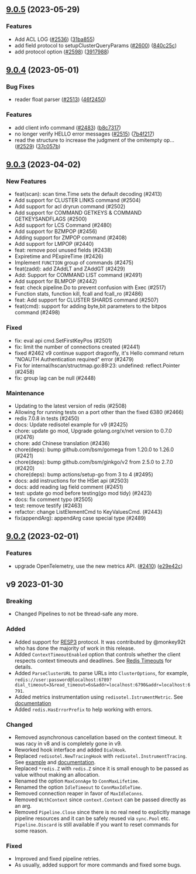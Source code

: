 ## [9.0.5](https://github.com/redis/go-redis/compare/v9.0.4...v9.0.5) (2023-05-29)


### Features

* Add ACL LOG ([#2536](https://github.com/redis/go-redis/issues/2536)) ([31ba855](https://github.com/redis/go-redis/commit/31ba855ddebc38fbcc69a75d9d4fb769417cf602))
* add field protocol to setupClusterQueryParams ([#2600](https://github.com/redis/go-redis/issues/2600)) ([840c25c](https://github.com/redis/go-redis/commit/840c25cb6f320501886a82a5e75f47b491e46fbe))
* add protocol option ([#2598](https://github.com/redis/go-redis/issues/2598)) ([3917988](https://github.com/redis/go-redis/commit/391798880cfb915c4660f6c3ba63e0c1a459e2af))



## [9.0.4](https://github.com/redis/go-redis/compare/v9.0.3...v9.0.4) (2023-05-01)


### Bug Fixes

* reader float parser ([#2513](https://github.com/redis/go-redis/issues/2513)) ([46f2450](https://github.com/redis/go-redis/commit/46f245075e6e3a8bd8471f9ca67ea95fd675e241))


### Features

* add client info command ([#2483](https://github.com/redis/go-redis/issues/2483)) ([b8c7317](https://github.com/redis/go-redis/commit/b8c7317cc6af444603731f7017c602347c0ba61e))
* no longer verify HELLO error messages ([#2515](https://github.com/redis/go-redis/issues/2515)) ([7b4f217](https://github.com/redis/go-redis/commit/7b4f2179cb5dba3d3c6b0c6f10db52b837c912c8))
* read the structure to increase the judgment of the omitempty op… ([#2529](https://github.com/redis/go-redis/issues/2529)) ([37c057b](https://github.com/redis/go-redis/commit/37c057b8e597c5e8a0e372337f6a8ad27f6030af))



## [9.0.3](https://github.com/redis/go-redis/compare/v9.0.2...v9.0.3) (2023-04-02)

### New Features

- feat(scan): scan time.Time sets the default decoding (#2413)
- Add support for CLUSTER LINKS command (#2504)
- Add support for acl dryrun command (#2502)
- Add support for COMMAND GETKEYS & COMMAND GETKEYSANDFLAGS (#2500)
- Add support for LCS Command (#2480)
- Add support for BZMPOP (#2456)
- Adding support for ZMPOP command (#2408)
- Add support for LMPOP (#2440)
- feat: remove pool unused fields (#2438)
- Expiretime and PExpireTime (#2426)
- Implement `FUNCTION` group of commands (#2475)
- feat(zadd): add ZAddLT and ZAddGT (#2429)
- Add: Support for COMMAND LIST command (#2491)
- Add support for BLMPOP (#2442)
- feat: check pipeline.Do to prevent confusion with Exec (#2517)
- Function stats, function kill, fcall and fcall_ro (#2486)
- feat: Add support for CLUSTER SHARDS command (#2507)
- feat(cmd): support for adding byte,bit parameters to the bitpos command (#2498)

### Fixed

- fix: eval api cmd.SetFirstKeyPos (#2501)
- fix: limit the number of connections created (#2441)
- fixed #2462  v9 continue support dragonfly,  it's Hello command return "NOAUTH Authentication required" error (#2479)
- Fix for internal/hscan/structmap.go:89:23: undefined: reflect.Pointer (#2458)
- fix: group lag can be null (#2448)

### Maintenance

- Updating to the latest version of redis (#2508)
- Allowing for running tests on a port other than the fixed 6380 (#2466)
- redis 7.0.8 in tests (#2450)
- docs: Update redisotel example for v9 (#2425)
- chore: update go mod, Upgrade golang.org/x/net version to 0.7.0 (#2476)
- chore: add Chinese translation (#2436)
- chore(deps): bump github.com/bsm/gomega from 1.20.0 to 1.26.0 (#2421)
- chore(deps): bump github.com/bsm/ginkgo/v2 from 2.5.0 to 2.7.0 (#2420)
- chore(deps): bump actions/setup-go from 3 to 4 (#2495)
- docs: add instructions for the HSet api (#2503)
- docs: add reading lag field comment (#2451)
- test: update go mod before testing(go mod tidy) (#2423)
- docs: fix comment typo (#2505)
- test: remove testify (#2463)
- refactor: change ListElementCmd to KeyValuesCmd. (#2443)
- fix(appendArg): appendArg case special type (#2489)

## [9.0.2](https://github.com/redis/go-redis/compare/v9.0.1...v9.0.2) (2023-02-01)

### Features

* upgrade OpenTelemetry, use the new metrics API. ([#2410](https://github.com/redis/go-redis/issues/2410)) ([e29e42c](https://github.com/redis/go-redis/commit/e29e42cde2755ab910d04185025dc43ce6f59c65))

## v9 2023-01-30

### Breaking

- Changed Pipelines to not be thread-safe any more.

### Added

- Added support for [RESP3](https://github.com/antirez/RESP3/blob/master/spec.md) protocol. It was
  contributed by @monkey92t who has done the majority of work in this release.
- Added `ContextTimeoutEnabled` option that controls whether the client respects context timeouts
  and deadlines. See
  [Redis Timeouts](https://redis.uptrace.dev/guide/go-redis-debugging.html#timeouts) for details.
- Added `ParseClusterURL` to parse URLs into `ClusterOptions`, for example,
  `redis://user:password@localhost:6789?dial_timeout=3&read_timeout=6s&addr=localhost:6790&addr=localhost:6791`.
- Added metrics instrumentation using `redisotel.IstrumentMetric`. See
  [documentation](https://redis.uptrace.dev/guide/go-redis-monitoring.html)
- Added `redis.HasErrorPrefix` to help working with errors.

### Changed

- Removed asynchronous cancellation based on the context timeout. It was racy in v8 and is
  completely gone in v9.
- Reworked hook interface and added `DialHook`.
- Replaced `redisotel.NewTracingHook` with `redisotel.InstrumentTracing`. See
  [example](example/otel) and
  [documentation](https://redis.uptrace.dev/guide/go-redis-monitoring.html).
- Replaced `*redis.Z` with `redis.Z` since it is small enough to be passed as value without making
  an allocation.
- Renamed the option `MaxConnAge` to `ConnMaxLifetime`.
- Renamed the option `IdleTimeout` to `ConnMaxIdleTime`.
- Removed connection reaper in favor of `MaxIdleConns`.
- Removed `WithContext` since `context.Context` can be passed directly as an arg.
- Removed `Pipeline.Close` since there is no real need to explicitly manage pipeline resources and
  it can be safely reused via `sync.Pool` etc. `Pipeline.Discard` is still available if you want to
  reset commands for some reason.

### Fixed

- Improved and fixed pipeline retries.
- As usually, added support for more commands and fixed some bugs.
